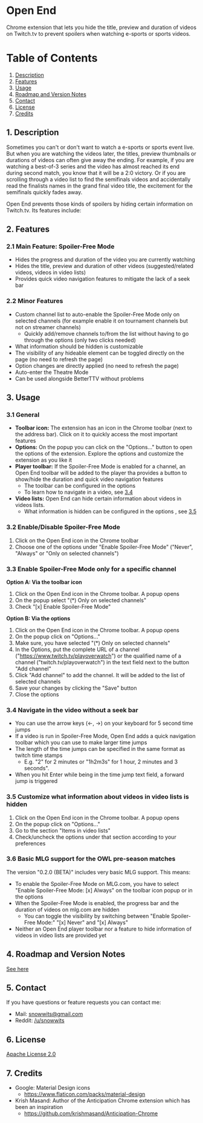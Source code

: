 # Open End
Chrome extension that lets you hide the title, preview and duration of videos on Twitch.tv to prevent spoilers when watching e-sports or sports videos.

# Table of Contents  
1. [Description](#1-description)  
2. [Features](#2-features)
3. [Usage](#3-usage)
4. [Roadmap and Version Notes](#4-roadmap-and-version-notes)
5. [Contact](#5-contact)
6. [License](#6-license)
6. [Credits](#7-credits)

## 1. Description 
Sometimes you can't or don't want to watch a e-sports or sports event live. But when you are watching the videos later, the titles, preview thumbnails or durations of videos can often give away the ending. For example, if you are watching a best-of-3 series and the video has almost reached its end during second match, you know that it will be a 2:0 victory.
Or if you are scrolling through a video list to find the semifinals videos and accidentally read the finalists names in the grand final video title, the excitement for the semifinals quickly fades away.

Open End prevents those kinds of spoilers by hiding certain information on Twitch.tv. Its features include:

## 2. Features
### 2.1 Main Feature: Spoiler-Free Mode
- Hides the progress and duration of the video you are currently watching
- Hides the title, preview and duration of other videos (suggested/related videos, videos in video lists)
- Provides quick video navigation features to mitigate the lack of a seek bar

### 2.2 Minor Features
- Custom channel list to auto-enable the Spoiler-Free Mode only on selected channels (for example enable it on tournament channels but not on streamer channels)
  - Quickly add/remove channels to/from the list without having to go through the options (only two clicks needed)
- What information should be hidden is customizable
- The visibility of any hideable element can be toggled directly on the page (no need to refresh the page)
- Option changes are directly applied (no need to refresh the page)
- Auto-enter the Theatre Mode
- Can be used alongside BetterTTV without problems

## 3. Usage
### 3.1 General
- **Toolbar icon:** The extension has an icon in the Chrome toolbar (next to the address bar). Click on it to quickly access the most important features
- **Options:** On the popup you can click on the "Options..." button to open the options of the extension. Explore the options and customize the extension as you like it
- **Player toolbar:** If the Spoiler-Free Mode is enabled for a channel, an Open End toolbar will be added to the player tha provides a button to show/hide the duration and quick video navigation features
  - The toolbar can be configured in the options
  - To learn how to navigate in a video, see [3.4](#34-navigate-in-the-video-without-a-seek-bar)
- **Video lists:** Open End can hide certain information about videos in videos lists.
  - What information is hidden can be configured in the options , see [3.5](#35-customize-what-information-about-videos-in-video-lists-is-hidden)

### 3.2 Enable/Disable Spoiler-Free Mode
1. Click on the Open End icon in the Chrome toolbar
2. Choose one of the options under "Enable Spoiler-Free Mode" ("Never", "Always" or "Only on selected channels")

### 3.3 Enable Spoiler-Free Mode only for a specific channel
**Option A: Via the toolbar icon**
1. Click on the Open End icon in the Chrome toolbar. A popup opens
2. On the popup select "(*) Only on selected channels"
3. Check "[x] Enable Spoiler-Free Mode"

**Option B: Via the options**
1. Click on the Open End icon in the Chrome toolbar. A popup opens
2. On the popup click on "Options..."
3. Make sure, you have selected "(*) Only on selected channels"
4. In the Options, put the complete URL of a channel ("https://www.twitch.tv/playoverwatch") or the qualified name of a channel ("twitch.tv/playoverwatch") in the text field next to the button "Add channel"
5. Click "Add channel" to add the channel. It will be added to the list of selected channels
6. Save your changes by clicking the "Save" button
7. Close the options

### 3.4 Navigate in the video without a seek bar
- You can use the arrow keys (<-, ->) on your keyboard for 5 second time jumps
- If a video is run in Spoiler-Free Mode, Open End adds a quick navigation toolbar which you can use to make larger time jumps
- The length of the time jumps can be specified in the same format as twitch time stamps
  - E.g. \"2\" for 2 minutes or \"1h2m3s\" for 1 hour, 2 minutes and 3 seconds".
- When you hit Enter while being in the time jump text field, a forward jump is triggered 

### 3.5 Customize what information about videos in video lists is hidden
1. Click on the Open End icon in the Chrome toolbar. A popup opens
2. On the popup click on "Options..."
3. Go to the section "Items in video lists"
4. Check/uncheck the options under that section according to your preferences  

### 3.6 Basic MLG support for the OWL pre-season matches
The version "0.2.0 (BETA)" includes very basic MLG support. This means:
- To enable the Spoiler-Free Mode on MLG.com, you have to select "Enable Spoiler-Free Mode: [x] Always" on the toolbar icon popup or in the options
- When the Spoiler-Free Mode is enabled, the progress bar and the duration of videos on mlg.com are hidden
  - You can toggle the visibility by switching between "Enable Spoiler-Free Mode:" "[x] Never" and "[x] Always"
- Neither an Open End player toolbar nor a feature to hide information of videos in video lists are provided yet

## 4. Roadmap and Version Notes
[See here](VERSION_NOTES.md)

## 5. Contact
If you have questions or feature requests you can contact me:
- Mail: [snowwits@gmail.com](mailto:snowwits@gmail.com)
- Reddit: [/u/snowwits](https://www.reddit.com/user/snowwits)

## 6. License
[Apache License 2.0](LICENSE.md)

## 7. Credits
- Google: Material Design icons
  - https://www.flaticon.com/packs/material-design
- Krish Masand: Author of the Anticipation Chrome extension which has been an inspiration
  - https://github.com/krishmasand/Anticipation-Chrome
